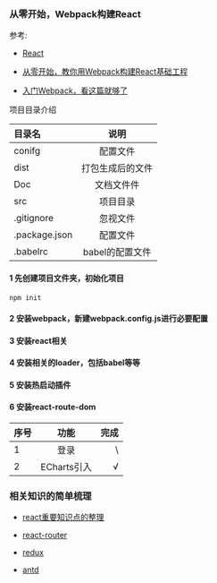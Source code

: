 ### 从零开始，Webpack构建React

参考:

  - [React](https://react.docschina.org/)

  - [从零开始，教你用Webpack构建React基础工程](https://www.jianshu.com/p/4df92c335617/)

  - [入门Webpack，看这篇就够了](https://www.jianshu.com/p/42e11515c10f)

项目目录介绍

|目录名|说明|
|:---|:---:|
|conifg|配置文件|
|dist|打包生成后的文件|
|Doc|文档文件件|
|src|项目目录|
|.gitignore|忽视文件|
|.package.json|配置文件|
|.babelrc|babel的配置文件|



#### 1 先创建项目文件夹，初始化项目

```
npm init
```

#### 2 安装webpack，新建webpack.config.js进行必要配置

#### 3 安装react相关

#### 4 安装相关的loader，包括babel等等

#### 5 安装热启动插件

#### 6 安装react-route-dom

序号|功能|完成
---|:--:|---:
1|登录|\
2|ECharts引入|√


### 相关知识的简单梳理

  - [react重要知识点的整理](/Doc/react.md)
  + [react-router](/Doc/react-router.md)
  * [redux](/Doc/redux.md)
  - [antd](/Doc/antd.md)
